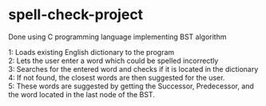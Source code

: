 # spell-check-project
Done using C programming language implementing BST algorithm  
  
   
   
1: Loads existing English dictionary to the program  
2: Lets the user enter a word which could be spelled incorrectly  
3: Searches for the entered word and checks if it is located in the dictionary  
4: If not found, the closest words are then suggested for the user.  
5: These words are suggested by getting the Successor, Predecessor, and the word located in the last node of the BST.   
